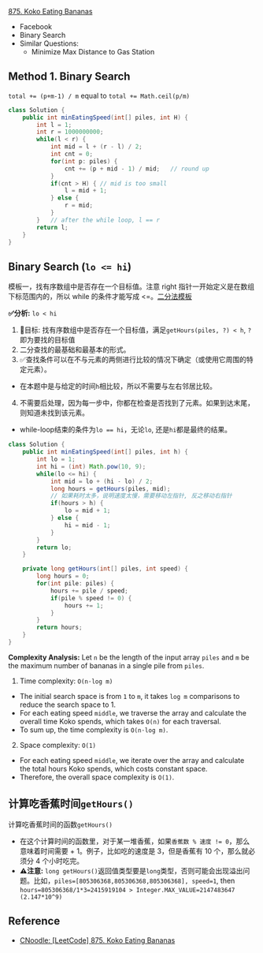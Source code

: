 [875. Koko Eating Bananas](https://leetcode.com/problems/koko-eating-bananas/)

* Facebook
* Binary Search
* Similar Questions:
    * Minimize Max Distance to Gas Station
    

## Method 1. Binary Search
`total += (p+m-1) / m` equal to `total += Math.ceil(p/m)`

```java 
class Solution {
    public int minEatingSpeed(int[] piles, int H) {
        int l = 1;
        int r = 1000000000;
        while(l < r) {
            int mid = l + (r - l) / 2;
            int cnt = 0;
            for(int p: piles) {
                cnt += (p + mid - 1) / mid;   // round up
            }
            if(cnt > H) { // mid is too small
                l = mid + 1;
            } else {
                r = mid;
            }
        }   // after the while loop, l == r
        return l;
    }
}
```


## Binary Search (`lo <= hi`)
模板一，找有序数组中是否存在一个目标值。注意 right 指针一开始定义是在数组下标范围内的，所以 while 的条件才能写成 <=。[二分法模板](../docs/Binary_Search.md)

**✅分析:** `lo < hi`
1. 🎯目标: 找有序数组中是否存在一个目标值，满足`getHours(piles, ?) < h`, `?`即为要找的目标值
2. 二分查找的最基础和最基本的形式。
3. ✅查找条件可以在不与元素的两侧进行比较的情况下确定（或使用它周围的特定元素）。
  * 在本题中是与给定的时间`h`相比较，所以不需要与左右邻居比较。
4. 不需要后处理，因为每一步中，你都在检查是否找到了元素。如果到达末尾，则知道未找到该元素。
  * while-loop结束的条件为`lo == hi`，无论`lo`, 还是`hi`都是最终的结果。

```java
class Solution {
    public int minEatingSpeed(int[] piles, int h) {
        int lo = 1;
        int hi = (int) Math.pow(10, 9);
        while(lo <= hi) {
            int mid = lo + (hi - lo) / 2;
            long hours = getHours(piles, mid);
            // 如果耗时太多，说明速度太慢，需要移动左指针, 反之移动右指针
            if(hours > h) {
                lo = mid + 1;
            } else {
                hi = mid - 1;
            }
        }
        return lo;
    }

    private long getHours(int[] piles, int speed) {
        long hours = 0;
        for(int pile: piles) {
            hours += pile / speed;
            if(pile % speed != 0) {
                hours += 1;
            }
        }
        return hours;
    }
}
```
**Complexity Analysis:**
Let `n` be the length of the input array `piles` and `m` be the maximum number of bananas in a single pile from `piles`.
1. Time complexity: `O(n⋅log m)`
  * The initial search space is from `1` to `m`, it takes `log m` comparisons to reduce the search space to 1.
  * For each eating speed `middle`, we traverse the array and calculate the overall time Koko spends, which takes `O(n)` for each traversal.
  * To sum up, the time complexity is `O(n⋅log m)`.
2. Space complexity: `O(1)`
  * For each eating speed `middle`, we iterate over the array and calculate the total hours Koko spends, which costs constant space.
  * Therefore, the overall space complexity is `O(1)`.


## 计算吃香蕉时间`getHours()`
计算吃香蕉时间的函数`getHours()`
* 在这个计算时间的函数里，对于某一堆香蕉，如果`香蕉数 % 速度 != 0`，那么意味着时间需要 + 1。例子，比如吃的速度是 3，但是香蕉有 10 个，那么就必须分 4 个小时吃完。
* **⚠️注意:** `long getHours()`返回值类型要是`long`类型，否则可能会出现溢出问题。比如，`piles=[805306368,805306368,805306368], speed=1`, then `hours=805306368/1*3=2415919104 > Integer.MAX_VALUE=2147483647 (2.147*10^9)`


## Reference
* [CNoodle: [LeetCode] 875. Koko Eating Bananas](https://www.cnblogs.com/cnoodle/p/13637439.html)
